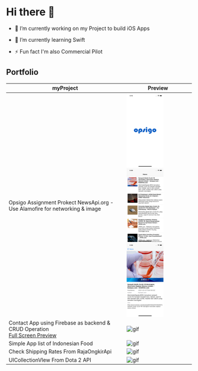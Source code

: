 # Hi there 👋



- 🔭 I’m currently working on my Project to build iOS Apps 

- 🌱 I’m currently learning Swift 

- ⚡ Fun fact I'm also Commercial Pilot

## Portfolio


| myProject        | Preview           | 
| ------------- |---------------|
| Opsigo Assignment Prokect NewsApi.org - Use Alamofire  for networking & image      | <img src="https://raw.githubusercontent.com/mhalfaraby/OpsigoNewsApi/main/Screenshot/1.png" width="100" height="200"> <img src="https://raw.githubusercontent.com/mhalfaraby/OpsigoNewsApi/main/Screenshot/2.png" width="100" height="200"> <img src="https://raw.githubusercontent.com/mhalfaraby/OpsigoNewsApi/main/Screenshot/3.png" width="100" height="200">  |
| Contact App using Firebase as backend & CRUD Operation <br/>[Full Screen Preview](https://gfycat.com/peacefulcalculatingbaiji)      | ![gif](https://thumbs.gfycat.com/PeacefulCalculatingBaiji-size_restricted.gif) |
| Simple App list of Indonesian Food      | ![gif](https://thumbs.gfycat.com/SnappyWealthyBaiji-size_restricted.gif) |
| Check Shipping Rates From RajaOngkirApi      |![gif](https://thumbs.gfycat.com/ImpoliteTallJaeger-size_restricted.gif)  |
| UICollectionVIew From Dota 2 API      | ![gif](https://thumbs.gfycat.com/FantasticParchedArgali-size_restricted.gif) |
